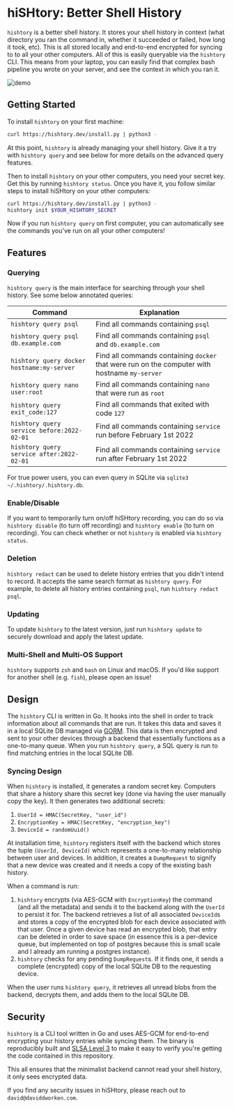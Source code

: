 # hiSHtory: Better Shell History

`hishtory` is a better shell history. It stores your shell history in context (what directory you ran the command in, whether it succeeded or failed, how long it took, etc). This is all stored locally and end-to-end encrypted for syncing to to all your other computers. All of this is easily queryable via the `hishtory` CLI. This means from your laptop, you can easily find that complex bash pipeline you wrote on your server, and see the context in which you ran it. 

![demo](https://raw.githubusercontent.com/ddworken/hishtory/master/backend/web/landing/www/img/hishtory.svg)

## Getting Started

To install `hishtory` on your first machine:

```bash
curl https://hishtory.dev/install.py | python3 -
```

At this point, `hishtory` is already managing your shell history. Give it a try with `hishtory query` and see below for more details on the advanced query features. 

Then to install `hishtory` on your other computers, you need your secret key. Get this by running `hishtory status`. Once you have it, you follow similar steps to install hiSHtory on your other computers:

```bash
curl https://hishtory.dev/install.py | python3 -
hishtory init $YOUR_HISHTORY_SECRET
```

Now if you run `hishtory query` on first computer, you can automatically see the commands you've run on all your other computers!

## Features

### Querying

`hishtory query` is the main interface for searching through your shell history. See some below annotated queries:

| Command | Explanation |
|---|---|
| `hishtory query psql` | Find all commands containing `psql` |
| `hishtory query psql db.example.com` | Find all commands containing `psql` and `db.example.com` |
| `hishtory query docker hostname:my-server` | Find all commands containing `docker` that were run on the computer with hostname `my-server` |
| `hishtory query nano user:root` | Find all commands containing `nano` that were run as `root` |
| `hishtory query exit_code:127` | Find all commands that exited with code `127` |
| `hishtory query service before:2022-02-01` | Find all commands containing `service` run before February 1st 2022 |
| `hishtory query service after:2022-02-01` | Find all commands containing `service` run after February 1st 2022 |

For true power users, you can even query in SQLite via `sqlite3 ~/.hishtory/.hishtory.db`. 

### Enable/Disable

If you want to temporarily turn on/off hiSHtory recording, you can do so via `hishtory disable` (to turn off recording) and `hishtory enable` (to turn on recording). You can check whether or not `hishtory` is enabled via `hishtory status`. 

### Deletion

`hishtory redact` can be used to delete history entries that you didn't intend to record. It accepts the same search format as `hishtory query`. For example, to delete all history entries containing `psql`, run `hishtory redact psql`. 

### Updating

To update `hishtory` to the latest version, just run `hishtory update` to securely download and apply the latest update. 

### Multi-Shell and Multi-OS Support

`hishtory` supports `zsh` and `bash` on Linux and macOS. If you'd like support for another shell (e.g. `fish`), please open an issue!

## Design

The `hishtory` CLI is written in Go. It hooks into the shell in order to track information about all commands that are run. It takes this data and saves it in a local SQLite DB managed via [GORM](https://gorm.io/). This data is then encrypted and sent to your other devices through a backend that essentially functions as a one-to-many queue. When you run `hishtory query`, a SQL query is run to find matching entries in the local SQLite DB. 

### Syncing Design 

When `hishtory` is installed, it generates a random secret key. Computers that share a history share this secret key (done via having the user manually copy the key). It then generates two additional secrets:

1. `UserId = HMAC(SecretKey, "user_id")`
2. `EncryptionKey = HMAC(SecretKey, "encryption_key")`
3. `DeviceId = randomUuid()`

At installation time, `hishtory` registers itself with the backend which stores the tuple `(UserId, DeviceId)` which represents a one-to-many relationship between user and devices. In addition, it creates a `DumpRequest` to signify that a new device was created and it needs a copy of the existing bash history. 

When a command is run:

1. `hishtory` encrypts (via AES-GCM with `EncryptionKey`) the command (and all the metadata) and sends it to the backend along with the `UserId` to persist it for. The backend retrieves a list of all associated `DeviceId`s and stores a copy of the encrypted blob for each device associated with that user. Once a given device has read an encrypted blob, that entry can be deleted in order to save space (in essence this is a per-device queue, but implemented on top of postgres because this is small scale and I already am running a postgres instance). 
2. `hishtory` checks for any pending `DumpRequest`s. If it finds one, it sends a complete (encrypted) copy of the local SQLite DB to the requesting device. 

When the user runs `hishtory query`, it retrieves all unread blobs from the backend, decrypts them, and adds them to the local SQLite DB. 

## Security

`hishtory` is a CLI tool written in Go and uses AES-GCM for end-to-end encrypting your history entries while syncing them. The binary is reproducibly built and [SLSA Level 3](https://slsa.dev/) to make it easy to verify you're getting the code contained in this repository. 

This all ensures that the minimalist backend cannot read your shell history, it only sees encrypted data. 

If you find any security issues in hiSHtory, please reach out to `david@daviddworken.com`. 
